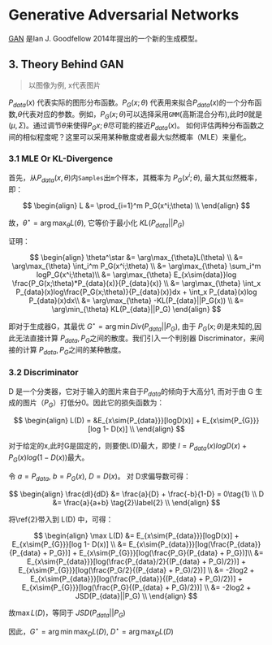 # Generative Adversarial Networks

[GAN](https://arxiv.org/abs/1406.2661) 是Ian J. Goodfellow 2014年提出的一个新的生成模型。

## 3. Theory Behind GAN

> 以图像为例, x代表图片

$P_{data}(x)$ 代表实际的图形分布函数。$P_G(x;\theta)$ 代表用来拟合$P_{data}(x)$的一个分布函数,$\theta$代表对应的参数。例如，$P_G(x;\theta)$可以选择采用`GMM`(高斯混合分布),此时$\theta$就是$(\mu,\Sigma)$。通过调节$\theta$来使得$P_G{x;\theta}$尽可能的接近$P_{data}(x)$。
如何评估两种分布函数之间的相似程度呢？这里可以采用某种散度或者最大似然概率（MLE）来量化。

### 3.1  MLE Or KL-Divergence

首先，从$P_{data}(x,\theta)$内`Samples`出`m`个样本，其概率为 $P_G(x^i;\theta)$, 最大其似然概率，即：
 
$$
 \begin{align}
  L &= \prod_{i=1}^m P_G(x^i;\theta) \\
 \end{align}
$$

故，$\theta^\star = \arg\max_{\theta}L(\theta)$, 它等价于最小化
$KL(P_{data}||P_G)$

证明：

$$
  \begin{align}
  \theta^\star &= \arg\max_{\theta}L(\theta) \\
            &= \arg\max_{\theta} \int_i^m P_G(x^i;\theta) \\
            &= \arg\max_{\theta} \sum_i^m logP_G(x^i;\theta)\\
            &= \arg\max_{\theta} E_{x\sim{data}}log \frac{P_G(x;\theta)*P_{data}(x)}{P_{data}(x)} \\
            &= \arg\max_{\theta} \int_x P_{data}(x)log\frac{P_G(x;\theta)}{P_{data}(x)}dx + \int_x P_{data}(x)log P_{data}(x)dx\\
            &= \arg\max_{\theta} -KL(P_{data}||P_G(x)) \\
            &= \arg\min_{\theta} KL(P_{data}||P_G)
  \end{align}
$$

即对于生成器G，其最优 $G^\star = \arg\min Div(P_{data}||P_G)$,
由于 $P_G(x;\theta)$是未知的,因此无法直接计算 $P_{data},P_G$之间的散度。我们引入一个判别器 Discriminator，来间接的计算 $P_{data},P_G$之间的某种散度。


### 3.2 Discriminator

D 是一个分类器，它对于输入的图片来自于$P_{data}$的倾向于大高分1, 而对于由 G 生成的图片（$P_G$）打低分0。因此它的损失函数为：

$$
  \begin{align} 
   L(D) = &E_{x\sim{P_{data}}}[logD(x)] + E_{x\sim{P_{G}}}[log 1- D(x)] \\
  \end{align}
$$

对于给定的x,此时G是固定的，则要使L(D)最大，即使 $l = P_{data}(x) logD(x) +P_G(x)log(1−D(x))$最大。

令 $a = P_{data}$, $b = P_G(x)$, $D = D(x)$。 对 D求偏导数可得：

$$
\begin{align}
 \frac{dl}{dD} &= \frac{a}{D} + \frac{-b}{1-D} = 0\tag{1} \\
 D &= \frac{a}{a+b} \tag{2}\label{2} \\
\end{align}
$$

将\ref{2}带入到 L(D) 中，可得：

$$
 \begin{align}
 \max L(D) &= E_{x\sim{P_{data}}}[logD(x)] + E_{x\sim{P_{G}}}[log 1- D(x)] \\
        &= E_{x\sim{P_{data}}}[log(\frac{P_{data}}{P_{data} + P_G})] + E_{x\sim{P_{G}}}[log(\frac{P_G}{P_{data} + P_G})]\\ 
        &= E_{x\sim{P_{data}}}[log(\frac{P_{data}/2}{(P_{data} + P_G)/2})] + E_{x\sim{P_{G}}}[log(\frac{P_G/2}{(P_{data} + P_G)/2})] \\
        &= -2log2 + E_{x\sim{P_{data}}}[log(\frac{P_{data}}{(P_{data} + P_G)/2})] + E_{x\sim{P_{G}}}[log(\frac{P_G}{(P_{data} + P_G)/2})] \\
        &= -2log2 + JSD(P_{data}||P_G) \\    
\end{align}
$$

故$\max L(D)$，等同于 
$JSD(P_{data}||P_G)$

因此，$G^\star = \arg \min \max_{D} L(D)$, $D^\star = \arg\max_{D}L(D)$

